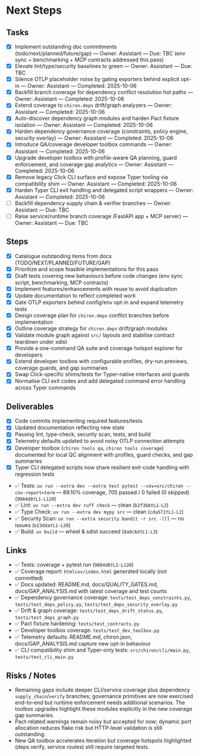 # Next Steps

## Tasks
- [x] Implement outstanding doc commitments (todo/next/planned/future/gap) — Owner: Assistant — Due: TBC (env sync + benchmarking + MCP contracts addressed this pass)
- [x] Elevate lint/type/security baselines to green — Owner: Assistant — Due: TBC
- [x] Silence OTLP placeholder noise by gating exporters behind explicit opt-in — Owner: Assistant — Completed: 2025-10-06
- [x] Backfill branch coverage for dependency conflict resolution hot paths — Owner: Assistant — Completed: 2025-10-06
- [x] Extend coverage to `chiron.deps` drift/graph analyzers — Owner: Assistant — Completed: 2025-10-06
- [x] Auto-discover dependency graph modules and harden Pact fixture isolation — Owner: Assistant — Completed: 2025-10-06
- [x] Harden dependency governance coverage (constraints, policy engine, security overlay) — Owner: Assistant — Completed: 2025-10-06
- [x] Introduce QA/coverage developer toolbox commands — Owner: Assistant — Completed: 2025-10-06
- [x] Upgrade developer toolbox with profile-aware QA planning, guard enforcement, and coverage gap analytics — Owner: Assistant — Completed: 2025-10-06
- [x] Remove legacy Click CLI surface and expose Typer tooling via compatibility shim — Owner: Assistant — Completed: 2025-10-06
- [x] Harden Typer CLI exit handling and delegated script wrappers — Owner: Assistant — Completed: 2025-10-06
- [ ] Backfill dependency supply chain & verifier branches — Owner: Assistant — Due: TBC
- [ ] Raise service/runtime branch coverage (FastAPI app + MCP server) — Owner: Assistant — Due: TBC

## Steps
- [x] Catalogue outstanding items from docs (TODO/NEXT/PLANNED/FUTURE/GAP)
- [x] Prioritize and scope feasible implementations for this pass
- [x] Draft tests covering new behaviours before code changes (env sync script, benchmarking, MCP contracts)
- [x] Implement features/enhancements with reuse to avoid duplication
- [x] Update documentation to reflect completed work
- [x] Gate OTLP exporters behind config/env opt-in and expand telemetry tests
- [x] Design coverage plan for `chiron.deps` conflict branches before implementation
- [x] Outline coverage strategy for `chiron.deps` drift/graph modules
- [x] Validate module graph against `src/` layouts and stabilise contract teardown under xdist
- [x] Provide a one-command QA suite and coverage hotspot explorer for developers
- [x] Extend developer toolbox with configurable profiles, dry-run previews, coverage guards, and gap summaries
- [x] Swap Click-specific shims/tests for Typer-native interfaces and guards
- [x] Normalise CLI exit codes and add delegated command error handling across Typer commands

## Deliverables
- [x] Code commits implementing required features/tests
- [x] Updated documentation reflecting new state
- [x] Passing lint, type-check, security scan, tests, and build
- [x] Telemetry defaults updated to avoid noisy OTLP connection attempts
- [x] Developer toolbox (`chiron tools qa`, `chiron tools coverage`) documented for local QC alignment with profiles, guard checks, and gap summaries
- [x] Typer CLI delegated scripts now share resilient exit-code handling with regression tests

- ✅ Tests: `uv run --extra dev --extra test pytest --cov=src/chiron --cov-report=term` — 89.10% coverage, 705 passed / 0 failed (0 skipped) (`9084d8†L1-L120`)
- ✅ Lint: `uv run --extra dev ruff check` — clean (`b2f3bb†L1-L2`)
- ✅ Type Check: `uv run --extra dev mypy src` — clean (`cda571†L1-L2`)
- ✅ Security Scan: `uv run --extra security bandit -r src -lll` — no issues (`e23dda†L1-L20`)
- ✅ Build: `uv build` — wheel & sdist succeed (`8a9c6d†L1-L3`)

## Links
- ✅ Tests: coverage + pytest run (`9084d8†L1-L120`)
- ✅ Coverage report: `htmlcov/index.html` generated locally (not committed)
- ✅ Docs updated: README.md, docs/QUALITY_GATES.md, docs/GAP_ANALYSIS.md with latest coverage and test counts
- ✅ Dependency governance coverage: `tests/test_deps_constraints.py`, `tests/test_deps_policy.py`, `tests/test_deps_security_overlay.py`
- ✅ Drift & graph coverage: `tests/test_deps_drift_status.py`, `tests/test_deps_graph.py`
- ✅ Pact fixture hardening: `tests/test_contracts.py`
- ✅ Developer toolbox coverage: `tests/test_dev_toolbox.py`
- ✅ Telemetry defaults: README.md, chiron.json, docs/GAP_ANALYSIS.md capture new opt-in behaviour
- ✅ CLI compatibility shim and Typer-only tests: `src/chiron/cli/main.py`, `tests/test_cli_main.py`

## Risks / Notes
- Remaining gaps include deeper CLI/service coverage plus dependency `supply_chain`/`verify` branches; governance primitives are now exercised end-to-end but runtime enforcement needs additional scenarios. The toolbox upgrades highlight these modules explicitly in the new coverage gap summaries.
- Pact-related warnings remain noisy but accepted for now; dynamic port allocation reduces flake risk but HTTP-level validation is still outstanding.
- New QA toolbox accelerates iteration but coverage hotspots highlighted (deps.verify, service routes) still require targeted tests.
